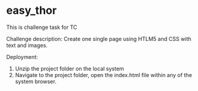 # easy_thor
This is challenge task for TC

Challenge description: 
Create one single page using HTLM5 and CSS with text and images.

Deployment:
1.	Unzip the project folder on the local system
2.	Navigate to the project folder, open the index.html file within any of the system browser.

